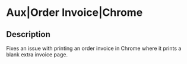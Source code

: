 # Aux|Order Invoice|Chrome

## Description
Fixes an issue with printing an order invoice in Chrome where it prints a blank extra invoice page.
